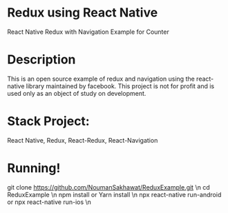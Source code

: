 # Redux using React Native

React Native Redux with Navigation Example for Counter

# Description
This is an open source example of redux and navigation using the react-native library maintained by facebook. This project is not for profit and is used only as an object of study on development.

# Stack Project:
React Native, Redux, React-Redux, React-Navigation

# Running!
git clone https://github.com/NoumanSakhawat/ReduxExample.git \n
cd ReduxExample \n
npm install or Yarn install \n
npx react-native run-android or npx react-native run-ios \n
  
